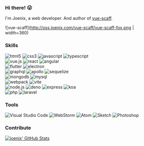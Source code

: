 ### Hi there! 😜

I'm Joenix, a web developer. And author of [vue-scaff](http://vue-scaff,com/).

![vue-scaff](http://oss.joenix.com/vue-scaff/vue-scaff-fox.png | width=360)

### Skills

<div>
  <img alt="html5" src="https://img.shields.io/badge/HTML5-E34F26?style=for-the-badge&logo=html5&logoColor=white" />
  <img alt="css3" src="https://img.shields.io/badge/CSS3-1572B6?style=for-the-badge&logo=css3&logoColor=white" />
  <img alt="javascript" src="https://img.shields.io/badge/JAVASCRIPT-323330?style=for-the-badge&logo=javascript" />
  <img alt="typescript" src="https://img.shields.io/badge/TYPESCRIPT-3178C6?style=for-the-badge&logo=typescript&logoColor=white" />
</div>

<div>
  <img alt="vue.js" src="https://img.shields.io/badge/vue.js-35495E?style=for-the-badge&logo=vue.js" />
  <img alt="react" src="https://img.shields.io/badge/react-20232A?style=for-the-badge&logo=react" />
  <img alt="angular" src="https://img.shields.io/badge/angular-DD0031?style=for-the-badge&logo=angular" />
</div>

<div>
  <img alt="flutter" src="https://img.shields.io/badge/flutter-02569B?style=for-the-badge&logo=flutter&logoColor=white" />
  <img alt="electron" src="https://img.shields.io/badge/electron-47848F?style=for-the-badge&logo=electron&logoColor=white" />
</div>

<div>
  <img alt="graphql" src="https://img.shields.io/badge/graphql-E10098?style=for-the-badge&logo=graphql&logoColor=white" />
  <img alt="apollo" src="https://img.shields.io/badge/apollo-311C87?style=for-the-badge&logo=apollo%20graphql&logoColor=white" />
  <img alt="sequelize" src="https://img.shields.io/badge/sequelize-52B0E7?style=for-the-badge&logo=sequelize&logoColor=white" />
</div>

<div>
  <img alt="mongodb" src="https://img.shields.io/badge/mongo-116149?style=for-the-badge&logo=mongodb&logoColor=white" />
  <img alt="mysql" src="https://img.shields.io/badge/mysql-4479A1?style=for-the-badge&logo=mysql&logoColor=white" />
</div>

<div>
  <img alt="webpack" src="https://img.shields.io/badge/webpack-2B3A42?style=for-the-badge&logo=webpack&logoColor=white" />
  <img alt="vite" src="https://img.shields.io/badge/vite-646CFF?style=for-the-badge&logo=vite&logoColor=white" />
</div>

<div>
  <img alt="node.js" src="https://img.shields.io/badge/node.js-339933?style=for-the-badge&logo=node.js&logoColor=white" />
  <img alt="deno" src="https://img.shields.io/badge/deno-black?style=for-the-badge&logo=deno" />
  <img alt="express" src="https://img.shields.io/badge/express-white?style=for-the-badge&logo=express&logoColor=black" />
  <img alt="koa" src="https://img.shields.io/badge/koa-33333D?style=for-the-badge&logo=koa" />
</div>

<div>
  <img alt="php" src="https://img.shields.io/badge/php-5A5E9F?style=for-the-badge&logo=php&logoColor=white" />
  <img alt="laravel" src="https://img.shields.io/badge/laravel-FF2D20?style=for-the-badge&logo=laravel&logoColor=white" />
</div>

### Tools

<div>
  <img alt="Visual Studio Code" src="https://img.shields.io/badge/visua_studio_code-0078d7?style=for-the-badge&logo=visual-studio-code&logoColor=white" />
  <img alt="WebStorm" src="https://img.shields.io/badge/webstorm-black.svg?style=for-the-badge&logo=webstorm&logoColor=white" />
  <img alt="Atom" src="https://img.shields.io/badge/atom-33896F?style=for-the-badge&logo=atom&logoColor=white" />
  <img alt="Sketch" src="https://img.shields.io/badge/sketch-F3840F?style=for-the-badge&logo=sketch&logoColor=white" />
  <img alt="Photoshop" src="https://img.shields.io/badge/photoshop-114468?style=for-the-badge&logo=adobe-photoshop&logoColor=white" />
</div>

### Contribute

[![joenix' GitHub Stats](https://github-readme-stats.vercel.app/api?username=joenix)](https://github.com/joenix)
